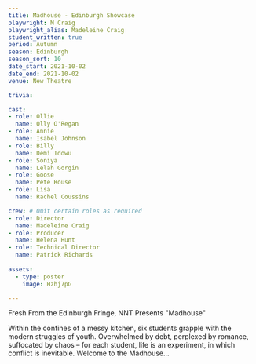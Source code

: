 ```yaml
---
title: Madhouse - Edinburgh Showcase
playwright: M Craig
playwright_alias: Madeleine Craig 
student_written: true
period: Autumn
season: Edinburgh
season_sort: 10
date_start: 2021-10-02
date_end: 2021-10-02
venue: New Theatre

trivia:

cast:
- role: Ollie
  name: Olly O'Regan
- role: Annie
  name: Isabel Johnson
- role: Billy
  name: Demi Idowu
- role: Soniya
  name: Lelah Gorgin
- role: Goose
  name: Pete Rouse
- role: Lisa
  name: Rachel Coussins

crew: # Omit certain roles as required
- role: Director
  name: Madeleine Craig
- role: Producer
  name: Helena Hunt
- role: Technical Director 
  name: Patrick Richards
  
assets:
  - type: poster
    image: Hzhj7pG

---
```


Fresh From the Edinburgh Fringe, NNT Presents "Madhouse"

Within the confines of a messy kitchen, six students grapple with the modern struggles of youth. Overwhelmed by debt, perplexed by romance, suffocated by chaos – for each student, life is an experiment, in which conflict is inevitable. Welcome to the Madhouse...
